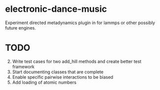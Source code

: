 electronic-dance-music
======================

Experiment directed metadynamics plugin in for lammps or other
possibly future engines. 


TODO
===============

2. Write test cases for two add_hill methods and create better test framework
3. Start documenting classes that are complete
4. Enable specific pairwise interactions to be biased  
5. Add loading of atomic numbers
